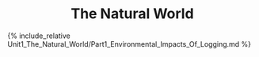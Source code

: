 <center>  <h1> The Natural World </h1> </center>
{% include_relative Unit1_The_Natural_World/Part1_Environmental_Impacts_Of_Logging.md %}
